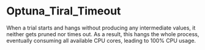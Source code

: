 # Optuna_Tiral_Timeout
When a trial starts and hangs without producing any intermediate values, it neither gets pruned nor times out. As a result, this hangs the whole process, eventually consuming all available CPU cores, leading to 100% CPU usage.
